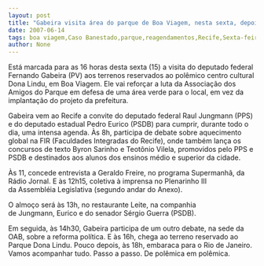 ```yaml
---
layout: post
title: "Gabeira visita área do parque de Boa Viagem, nesta sexta, depois de cumprir agenda lotada no Recife"
date: 2007-06-14
tags: boa viagem,Caso Banestado,parque,reagendamentos,Recife,Sexta-feira 13,visita
author: None
---
```




Est&aacute; marcada para as 16 horas desta sexta (15) a visita do deputado federal Fernando Gabeira (PV) aos terrenos reservados ao pol&ecirc;mico&nbsp;centro cultural Dona Lindu, em Boa Viagem. Ele&nbsp;vai refor&ccedil;ar a luta da Associa&ccedil;&atilde;o dos Amigos do Parque em defesa de uma &aacute;rea verde para o local, em vez da implanta&ccedil;&atilde;o do projeto da prefeitura.


Gabeira vem ao Recife a convite do deputado federal Raul Jungmann (PPS) e do deputado estadual Pedro Eurico (PSDB) para cumprir, durante todo o dia,&nbsp;uma intensa agenda.
&Agrave;s 8h, participa de debate sobre aquecimento global na FIR&nbsp;(Faculdades Integradas do Recife), onde tamb&eacute;m&nbsp;lan&ccedil;a os concursos de texto Byron Sarinho e Teot&ocirc;nio Vilela, promovidos pelo PPS e PSDB e destinados aos alunos dos ensinos m&eacute;dio e&nbsp;superior da cidade.


&Agrave;s&nbsp;11,&nbsp;concede entrevista&nbsp;a Geraldo Freire, no programa Supermanh&atilde;, da R&aacute;dio Jornal. E &agrave;s 12h15, coletiva &agrave; imprensa no Plenarinho III da&nbsp;Assembl&eacute;ia Legislativa (segundo andar do Anexo).




O&nbsp;almo&ccedil;o ser&aacute;&nbsp;&agrave;s 13h, no restaurante Leite, na companhia de&nbsp;Jungmann,&nbsp;Eurico&nbsp;e do senador S&eacute;rgio Guerra (PSDB).&nbsp;



Em seguida, &agrave;s 14h30, Gabeira participa de um outro debate, na sede da OAB, sobre a reforma pol&iacute;tica.&nbsp;E &agrave;s 16h, chega ao terreno&nbsp;reservado ao Parque Dona Lindu.&nbsp;Pouco depois, &agrave;s 18h, embaraca para o Rio de Janeiro.
Vamos acompanhar tudo. Passo a passo. De pol&ecirc;mica em pol&ecirc;mica.
 